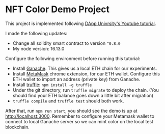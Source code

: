 # NFT Color Demo Project

This project is implemented following [DApp Univrsity's Youtube tutorial](https://www.youtube.com/watch?v=YPbgjPPC1d0). 

I made the following updates:
- Change all solidity smart contract to version `^0.8.0`
- My node version: 16.13.0

Configure the following environment before running this tutorial:
- Install [Ganache](https://www.trufflesuite.com/ganache). This gives us a local ETH chain for our experiments. 
- Install [MetaMask](https://metamask.io/) chrome extension, for our ETH wallet. Configure this ETH wallet to import an address (private key) from Ganache. 
- Install [truffle](https://trufflesuite.com/): `npm install -g truffle`
- Under the git directory, run `truffle migrate` to deploy the chain. (You should find your ETH balance goes down a little bit after migration)
- `truffle compile` and `truffle test` should both work.

After that, run `npm run start`, you should see the demo is up at [http://localhost:3000](http://localhost:3000). Remember to configure your Metamask wallet to connect to local Ganache server so we can mint color on the local test blockchain. 
